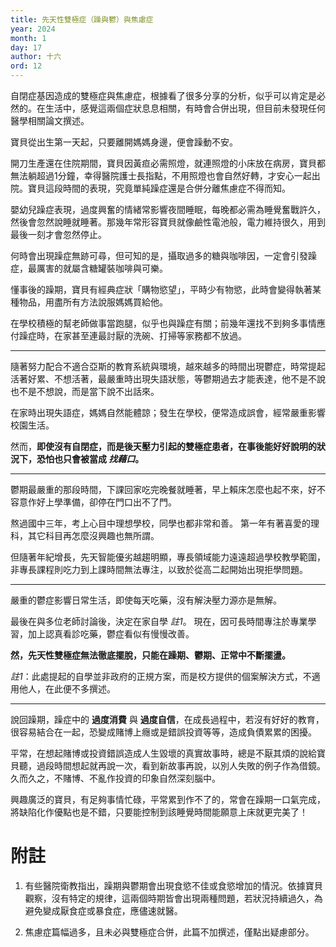 ```yaml
---
title: 先天性雙極症（躁與鬱）與焦慮症
year: 2024
month: 1
day: 17
author: 十六
ord: 12
---
```


自閉症基因造成的雙極症與焦慮症，根據看了很多分享的分析，似乎可以肯定是必然的。在生活中，感覺這兩個症狀息息相關，有時會合併出現，但目前未發現任何醫學相關論文撰述。

寶貝從出生第一天起，只要離開媽媽身邊，便會躁動不安。

開刀生產還在住院期間，寶貝因黃疸必需照燈，就連照燈的小床放在病房，寶貝都無法躺超過1分鐘，幸得醫院護士長指點，不用照燈也會自然好轉，才安心一起出院。寶貝這段時間的表現，究竟單純躁症還是合併分離焦慮症不得而知。

嬰幼兒躁症表現，過度興奮的情緒常影響夜間睡眠，每晚都必需為睡覺奮戰許久，然後會忽然說睡就睡著。那幾年常形容寶貝就像鹼性電池般，電力維持很久，用到最後一刻才會忽然停止。

何時會出現躁症無跡可尋，但可知的是，攝取過多的糖與咖啡因，一定會引發躁症，最厲害的就屬含糖罐裝咖啡與可樂。

懂事後的躁期，寶貝有經典症狀「購物慾望」，平時少有物慾，此時會變得執著某種物品，用盡所有方法說服媽媽買給他。

在學校積極的幫老師做事當跑腿，似乎也與躁症有關；前幾年還找不到夠多事情應付躁症時，在家甚至連最討厭的洗碗、打掃等家務都不放過。

---

隨著努力配合不適合亞斯的教育系統與環境，越來越多的時間出現鬱症，時常提起活著好累、不想活著，最嚴重時出現失語狀態，等鬱期過去才能表達，他不是不說也不是不想說，而是當下說不出話來。

在家時出現失語症，媽媽自然能體諒；發生在學校，便常造成誤會，經常嚴重影響校園生活。

然而，**即使沒有自閉症，而是後天壓力引起的雙極症患者，在事後能好好說明的狀況下，恐怕也只會被當成 _找藉口_。**

---

鬱期最嚴重的那段時間，下課回家吃完晚餐就睡著，早上賴床怎麼也起不來，好不容意作好上學準備，卻停在門口出不了門。

熬過國中三年，考上心目中理想學校，同學也都非常和善。
第一年有著喜愛的理科，其它科目再怎麼沒興趣也無所謂。

但隨著年紀增長，先天智能優劣越趨明顯，專長領域能力遠遠超過學校教學範圍，非專長課程則吃力到上課時間無法專注，以致於從高二起開始出現拒學問題。

---

嚴重的鬱症影響日常生活，即使每天吃藥，沒有解決壓力源亦是無解。

最後在與多位老師討論後，決定在家自學 _註1_。
現在，因可長時間專注於專業學習，加上認真看診吃藥，鬱症看似有慢慢改善。

**然，先天性雙極症無法徹底擺脫，只能在躁期、鬱期、正常中不斷擺盪。**

_註1_：此處提起的自學並非政府的正規方案，而是校方提供的個案解決方式，不適用他人，在此便不多撰述。

---

說回躁期，躁症中的 **過度消費** 與 **過度自信**，在成長過程中，若沒有好好的教育，很容易結合在一起，恐變成賭博上癮或是錯誤投資等等，造成負債累累的困擾。

平常，在想起賭博或投資錯誤造成人生毀壞的真實故事時，總是不厭其煩的說給寶貝聽，過段時間想起就再說一次，看到新故事再說，以別人失敗的例子作為借鏡。久而久之，不賭博、不亂作投資的印象自然深刻腦中。

興趣廣泛的寶貝，有足夠事情忙碌，平常累到作不了的，常會在躁期一口氣完成，將缺陷化作優點也是不錯，只要能控制到該睡覺時間能願意上床就更完美了！

# 附註

1. 有些醫院衛教指出，躁期與鬱期會出現食慾不佳或食慾增加的情況。依據寶貝觀察，沒有特定的規律，這兩個時期皆會出現兩種問題，若狀況持續過久，為避免變成厭食症或暴食症，應儘速就醫。

2. 焦慮症篇幅過多，且未必與雙極症合併，此篇不加撰述，僅點出疑慮部分。
